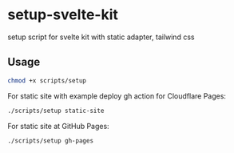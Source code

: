 # setup-svelte-kit
setup script for svelte kit with static adapter, tailwind css

## Usage
```bash
chmod +x scripts/setup
```

For static site with example deploy gh action for Cloudflare Pages:
```bash
./scripts/setup static-site
```

For static site at GitHub Pages:
```bash
./scripts/setup gh-pages
```
